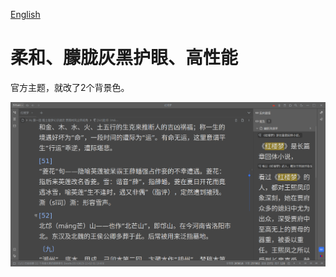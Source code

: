 [English](https://github.com/IAliceBobI/sy-eye-care-dark-theme/blob/main/README.md)

# 柔和、朦胧灰黑护眼、高性能

官方主题，就改了2个背景色。

![Alt text](image.png)
